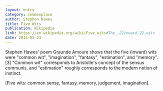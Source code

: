 ```yaml
---
layout: entry
category: commonplace
author: Stephen Hawes
title: Five Wits
publication: Wikipedia
link: https://en.wikipedia.org/wiki/Five_wits#The_.22inward.22_wits
date: 2014-05-23
---
```


Stephen Hawes' poem Graunde Amoure shows that the five (inward) wits were "common wit", "imagination", "fantasy", "estimation", and "memory".[3] "Common wit" corresponds to Aristotle's concept of the sensus communis, and "estimation" roughly corresponds to the modern notion of instinct.

[Five wits: common sense, fantasy, memory, judgement, imagination].
